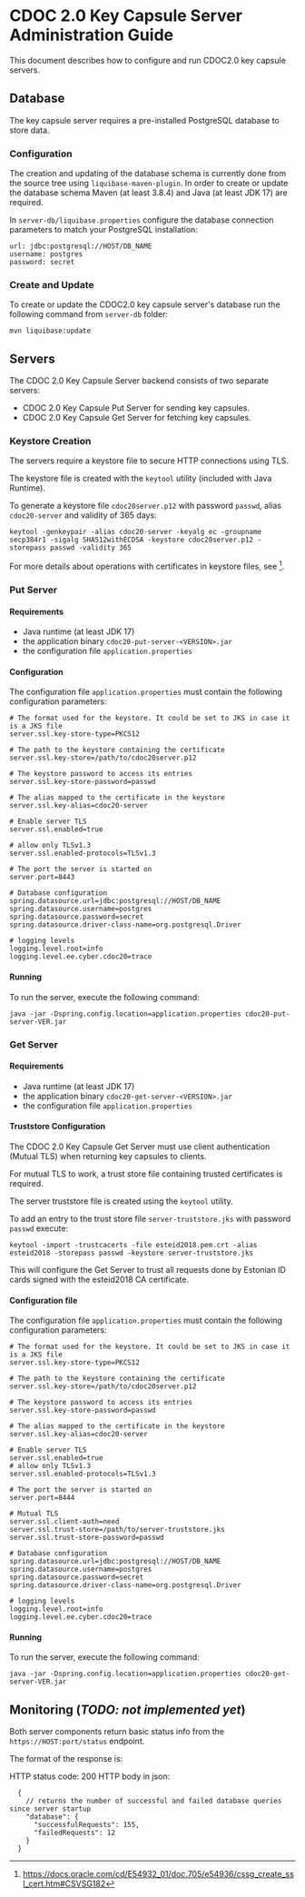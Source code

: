 # CDOC 2.0 Key Capsule Server Administration Guide

This document describes how to configure and run CDOC2.0 key capsule servers.

## Database

The key capsule server requires a pre-installed PostgreSQL database to store data.

### Configuration

The creation and updating of the database schema is currently done from the source tree
using `liquibase-maven-plugin`. In order to create or update the database schema
Maven (at least 3.8.4) and Java (at least JDK 17) are required.

In `server-db/liquibase.properties` configure the database connection parameters to match your PostgreSQL
installation:

```
url: jdbc:postgresql://HOST/DB_NAME
username: postgres
password: secret
```

### Create and Update

To create or update the CDOC2.0 key capsule server's database run the following command from `server-db` folder:

`
mvn liquibase:update
`

## Servers

The CDOC 2.0 Key Capsule Server backend consists of two separate servers:

- CDOC 2.0 Key Capsule Put Server for sending key capsules.
- CDOC 2.0 Key Capsule Get Server for fetching key capsules.

### Keystore Creation

The servers require a keystore file to secure HTTP connections using TLS.

The keystore file is created with the `keytool` utility
(included with Java Runtime).

To generate a keystore file `cdoc20server.p12` with password `passwd`, alias `cdoc20-server` and validity of 365 days:
```
keytool -genkeypair -alias cdoc20-server -keyalg ec -groupname secp384r1 -sigalg SHA512withECDSA -keystore cdoc20server.p12 -storepass passwd -validity 365
```

For more details about operations with certificates in keystore files, see [^1].

### Put Server

#### Requirements
- Java runtime (at least JDK 17)
- the application binary `cdoc20-put-server-<VERSION>.jar`
- the configuration file `application.properties`

#### Configuration

The configuration file `application.properties` must contain the following configuration parameters:

```
# The format used for the keystore. It could be set to JKS in case it is a JKS file
server.ssl.key-store-type=PKCS12

# The path to the keystore containing the certificate
server.ssl.key-store=/path/to/cdoc20server.p12

# The keystore password to access its entries
server.ssl.key-store-password=passwd

# The alias mapped to the certificate in the keystore
server.ssl.key-alias=cdoc20-server

# Enable server TLS
server.ssl.enabled=true

# allow only TLSv1.3
server.ssl.enabled-protocols=TLSv1.3

# The port the server is started on
server.port=8443

# Database configuration
spring.datasource.url=jdbc:postgresql://HOST/DB_NAME
spring.datasource.username=postgres
spring.datasource.password=secret
spring.datasource.driver-class-name=org.postgresql.Driver

# logging levels
logging.level.root=info
logging.level.ee.cyber.cdoc20=trace
```

#### Running

To run the server, execute the following command:

`
java -jar -Dspring.config.location=application.properties cdoc20-put-server-VER.jar
`

### Get Server

#### Requirements
- Java runtime (at least JDK 17)
- the application binary `cdoc20-get-server-<VERSION>.jar`
- the configuration file `application.properties`

#### Truststore Configuration

The CDOC 2.0 Key Capsule Get Server must use client authentication (Mutual TLS) when returning key capsules to clients.

For mutual TLS to work, a trust store file containing trusted certificates is required.

The server truststore file is created using the `keytool` utility.

To add an entry to the trust store file `server-truststore.jks` with password `passwd` execute:

```
keytool -import -trustcacerts -file esteid2018.pem.crt -alias esteid2018 -storepass passwd -keystore server-truststore.jks
```

This will configure the Get Server to trust all requests done by Estonian ID cards signed with the esteid2018 CA certificate.


#### Configuration file

The configuration file `application.properties` must contain the following configuration parameters:

```
# The format used for the keystore. It could be set to JKS in case it is a JKS file
server.ssl.key-store-type=PKCS12

# The path to the keystore containing the certificate
server.ssl.key-store=/path/to/cdoc20server.p12

# The keystore password to access its entries
server.ssl.key-store-password=passwd

# The alias mapped to the certificate in the keystore
server.ssl.key-alias=cdoc20-server

# Enable server TLS
server.ssl.enabled=true
# allow only TLSv1.3
server.ssl.enabled-protocols=TLSv1.3

# The port the server is started on
server.port=8444

# Mutual TLS
server.ssl.client-auth=need
server.ssl.trust-store=/path/to/server-truststore.jks
server.ssl.trust-store-password=passwd

# Database configuration
spring.datasource.url=jdbc:postgresql://HOST/DB_NAME
spring.datasource.username=postgres
spring.datasource.password=secret
spring.datasource.driver-class-name=org.postgresql.Driver

# logging levels
logging.level.root=info
logging.level.ee.cyber.cdoc20=trace
```

#### Running

To run the server, execute the following command:

`
java -jar -Dspring.config.location=application.properties cdoc20-get-server-VER.jar
`

## Monitoring (*TODO: not implemented yet*)

Both server components return basic status info from the `https://HOST:port/status` endpoint.

The format of the response is:

HTTP status code: 200
HTTP body in json:
```
  {
    // returns the number of successful and failed database queries since server startup
    "database": {
      "successfulRequests": 155,
      "failedRequests": 12
    }
  }
```

[^1]: https://docs.oracle.com/cd/E54932_01/doc.705/e54936/cssg_create_ssl_cert.htm#CSVSG182
